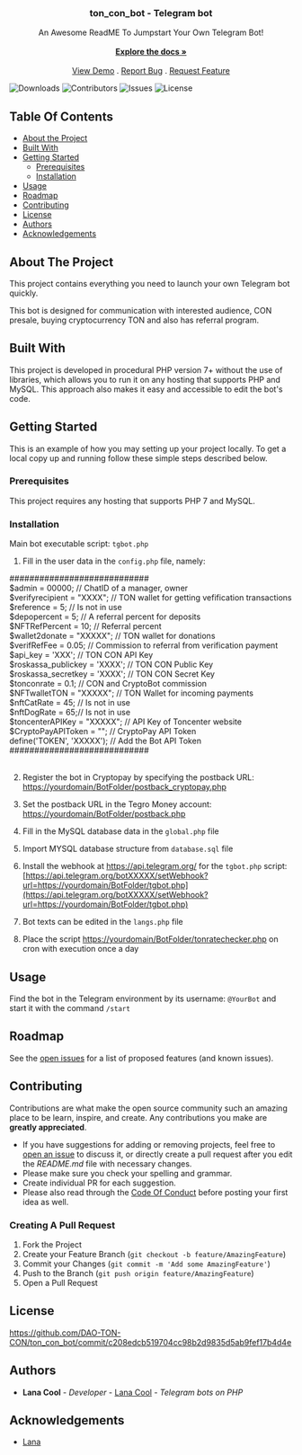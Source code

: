 <br/>
<p align="center">

  <h3 align="center">ton_con_bot - Telegram bot</h3>

  <p align="center">
    An Awesome ReadME To Jumpstart Your Own Telegram Bot!
    <br/>
    <br/>
    <a href="https://github.com/DAO-TON-CON/ton_con_bot"><strong>Explore the docs »</strong></a>
    <br/>
    <br/>
    <a href="https://github.com/DAO-TON-CON/ton_con_bot">View Demo</a>
    .
    <a href="https://github.com/DAO-TON-CON/ton_con_bot/issues">Report Bug</a>
    .
    <a href="https://github.com/DAO-TON-CON/ton_con_bot/issues">Request Feature</a>
  </p>
</p>

![Downloads](https://img.shields.io/github/downloads/DAO-TON-CON/ton_con_bot/total) ![Contributors](https://img.shields.io/github/contributors/DAO-TON-CON/ton_con_bot?color=dark-green) ![Issues](https://img.shields.io/github/issues/DAO-TON-CON/ton_con_bot) ![License](https://img.shields.io/github/license/DAO-TON-CON/ton_con_bot) 

## Table Of Contents

* [About the Project](#about-the-project)
* [Built With](#built-with)
* [Getting Started](#getting-started)
  * [Prerequisites](#prerequisites)
  * [Installation](#installation)
* [Usage](#usage)
* [Roadmap](#roadmap)
* [Contributing](#contributing)
* [License](#license)
* [Authors](#authors)
* [Acknowledgements](#acknowledgements)

## About The Project

This project contains everything you need to launch your own Telegram bot quickly.

This bot is designed for communication with interested audience, CON presale, buying cryptocurrency TON and also has referral program.

## Built With

This project is developed in procedural PHP version 7+ without the use of libraries, which allows you to run it on any hosting that supports PHP and MySQL. This approach also makes it easy and accessible to edit the bot's code. 

## Getting Started

This is an example of how you may setting up your project locally.
To get a local copy up and running follow these simple steps described below.

### Prerequisites

This project requires any hosting that supports PHP 7 and MySQL. 

### Installation

Main bot executable script: `tgbot.php`

1) Fill in the user data in the `config.php` file, namely:

############################<br/>
$admin = 00000; // ChatID of a manager, owner <br/> 
$verifyrecipient = "XXXX"; // TON wallet for getting vefification transactions  <br/>
$reference = 5; // Is not in use  <br/>
$depopercent = 5; // A referral percent for deposits  <br/>
$NFTRefPercent = 10; // Referral percent  <br/>
$wallet2donate = "XXXXX"; // TON wallet for donations  <br/>
$verifRefFee = 0.05; // Commission to referral from verification payment  <br/>
$api_key = 'XXX'; // TON CON API Key  <br/>
$roskassa_publickey = 'XXXX'; // TON CON Public Key  <br/>
$roskassa_secretkey = 'XXXX'; // TON CON Secret Key  <br/>
$tonconrate = 0.1; // CON and CryptoBot commission  <br/>
$NFTwalletTON = "XXXXX"; // TON Wallet for incoming payments <br/> 
$nftCatRate = 45; // Is not in use  <br/>
$nftDogRate = 65;// Is not in use  <br/>
$toncenterAPIKey = "XXXXX"; // API Key of Toncenter website  <br/>
$CryptoPayAPIToken = ""; // CryptoPay API Token  <br/>
define('TOKEN', 'XXXXX'); // Add the Bot API Token  <br/>
############################<br/><br/>

2) Register the bot in Cryptopay by specifying the postback URL: [https://yourdomain/BotFolder/postback_cryptopay.php](https://yourdomain/BotFolder/postback_cryptopay.php)

3) Set the postback URL in the Tegro Money account: [https://yourdomain/BotFolder/postback.php](https://yourdomain/BotFolder/postback.php)

4) Fill in the MySQL database data in the `global.php` file

5) Import MYSQL database structure from `database.sql` file

6) Install the webhook at https://api.telegram.org/ for the `tgbot.php` script:
[https://api.telegram.org/botXXXXX/setWebhook?url=https://yourdomain/BotFolder/tgbot.php](https://api.telegram.org/botXXXXX/setWebhook?url=https://yourdomain/BotFolder/tgbot.php)

7) Bot texts can be edited in the `langs.php` file

8) Place the script [https://yourdomain/BotFolder/tonratechecker.php](https://yourdomain/BotFolder/tonratechecker.php) on cron with execution once a day

## Usage

Find the bot in the Telegram environment by its username: `@YourBot` and start it with the command `/start`

## Roadmap

See the [open issues](https://github.com/DAO-TON-CON/ton_con_bot/issues) for a list of proposed features (and known issues).

## Contributing

Contributions are what make the open source community such an amazing place to be learn, inspire, and create. Any contributions you make are **greatly appreciated**.
* If you have suggestions for adding or removing projects, feel free to [open an issue](https://github.com/DAO-TON-CON/ton_con_bot/issues/new) to discuss it, or directly create a pull request after you edit the *README.md* file with necessary changes.
* Please make sure you check your spelling and grammar.
* Create individual PR for each suggestion.
* Please also read through the [Code Of Conduct](https://github.com/DAO-TON-CON/ton_con_bot/blob/main/CODE_OF_CONDUCT.md) before posting your first idea as well.

### Creating A Pull Request

1. Fork the Project
2. Create your Feature Branch (`git checkout -b feature/AmazingFeature`)
3. Commit your Changes (`git commit -m 'Add some AmazingFeature'`)
4. Push to the Branch (`git push origin feature/AmazingFeature`)
5. Open a Pull Request

## License

https://github.com/DAO-TON-CON/ton_con_bot/commit/c208edcb519704cc98b2d9835d5ab9fef17b4d4e

## Authors

* **Lana Cool** - *Developer* - [Lana Cool](https://github.com/lana4cool/) - *Telegram bots on PHP*

## Acknowledgements

* [Lana](https://github.com/lana4cool/)
